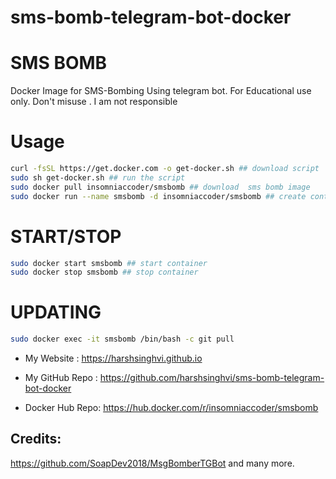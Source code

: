 # sms-bomb-telegram-bot-docker

# SMS BOMB
Docker Image for SMS-Bombing Using telegram bot. 
For Educational use only. Don't misuse . I am not responsible


# Usage

```bash
curl -fsSL https://get.docker.com -o get-docker.sh ## download script 
sudo sh get-docker.sh ## run the script
sudo docker pull insomniaccoder/smsbomb ## download  sms bomb image
sudo docker run --name smsbomb -d insomniaccoder/smsbomb ## create container
```
# START/STOP

```bash
sudo docker start smsbomb ## start container
sudo docker stop smsbomb ## stop container
```
# UPDATING
```bash
sudo docker exec -it smsbomb /bin/bash -c git pull
```

* My Website : https://harshsinghvi.github.io

* My GitHub Repo : https://github.com/harshsinghvi/sms-bomb-telegram-bot-docker

* Docker Hub Repo: https://hub.docker.com/r/insomniaccoder/smsbomb


## Credits: 
https://github.com/SoapDev2018/MsgBomberTGBot and many more.
